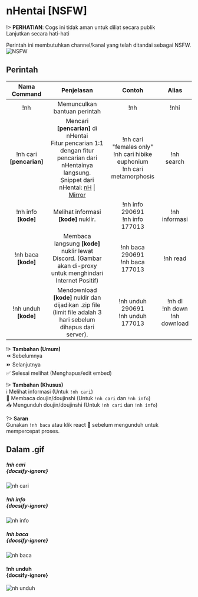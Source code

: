# nHentai [NSFW]

!> **PERHATIAN**: Cogs ini tidak aman untuk diliat secara publik<br>
Lanjutkan secara hati-hati

Perintah ini membutuhkan channel/kanal yang telah ditandai sebagai NSFW.<br>
![NSFW](https://p.ihateani.me/kpxflmej.png)

## Perintah

| Nama Command | Penjelasan |  Contoh  | Alias |
|:------------:|:----------:|:--------:|:-----:|
| !nh | Memunculkan bantuan perintah | !nh | !nhi |
| !nh cari **[pencarian]** | Mencari **[pencarian]** di nHentai<br>Fitur pencarian 1:1 dengan  fitur pencarian dari nHentainya langsung.<br>Snippet dari nHentai: [nH](https://nhentai.net/info/) \| [Mirror](https://p.ihateani.me/KME6L.html) | !nh cari "females only"<br>!nh cari hibike euphonium<br>!nh cari metamorphosis | !nh search |
| !nh info **[kode]** | Melihat informasi **[kode]** nuklir. | !nh info 290691<br>!nh info 177013 | !nh informasi |
| !nh baca **[kode]** | Membaca langsung **[kode]** nuklir lewat Discord. (Gambar akan di-proxy untuk menghindari Internet Positif) | !nh baca 290691<br>!nh baca 177013 | !nh read |
| !nh unduh **[kode]** | Mendownload **[kode]** nuklir dan dijadikan .zip file (limit file adalah 3 hari sebelum dihapus dari server). | !nh unduh 290691<br>!nh unduh 177013 | !nh dl<br>!nh down<br>!nh download |

!> **Tambahan (Umum)**<br>
:rewind: Sebelumnya<br>
:fast_forward: Selanjutnya<br>
:white_check_mark: Selesai melihat (Menghapus/edit embed)<br>

!> **Tambahan (Khusus)**<br>
:information_source: Melihat informasi (Untuk `!nh cari`)<br>
:book: Membaca doujin/doujinshi (Untuk `!nh cari` dan `!nh info`)<br>
:inbox_tray: Mengunduh doujin/doujinshi (Untuk `!nh cari` dan `!nh info`)<br>

?> **Saran**<br>
Gunakan `!nh baca` atau klik react :book: sebelum mengunduh untuk mempercepat proses.

## Dalam .gif

##### !nh cari<br> {docsify-ignore}
![nh cari](https://p.ihateani.me/pzrhltet.gif)

##### !nh info<br> {docsify-ignore}
![nh info](https://p.ihateani.me/yranbctf.gif)

##### !nh baca<br> {docsify-ignore}
![nh baca](https://p.ihateani.me/lknxysak.gif)

#### !nh unduh<br> {docsify-ignore}
![nh unduh](https://p.ihateani.me/cdfmbpju.gif)
